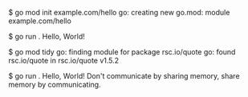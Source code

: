 $ go mod init example.com/hello
go: creating new go.mod: module example.com/hello

$ go run .
Hello, World!

$ go mod tidy
go: finding module for package rsc.io/quote
go: found rsc.io/quote in rsc.io/quote v1.5.2

$ go run .
Hello, World!
Don't communicate by sharing memory, share memory by communicating.
